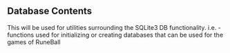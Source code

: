 ## Database Contents
This will be used for utilities surrounding the SQLite3 DB functionality. 
i.e. - functions used for initializing or creating databases that can be used for the games of RuneBall